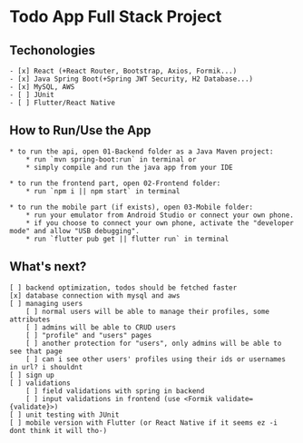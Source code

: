 # Todo App Full Stack Project 

## Techonologies
    - [x] React (+React Router, Bootstrap, Axios, Formik...) 
    - [x] Java Spring Boot(+Spring JWT Security, H2 Database...)
    - [x] MySQL, AWS
    - [ ] JUnit
    - [ ] Flutter/React Native

## How to Run/Use the App
    * to run the api, open 01-Backend folder as a Java Maven project:
        * run `mvn spring-boot:run` in terminal or
        * simply compile and run the java app from your IDE
    
    * to run the frontend part, open 02-Frontend folder:
        * run `npm i || npm start` in terminal

    * to run the mobile part (if exists), open 03-Mobile folder:
        * run your emulator from Android Studio or connect your own phone.
        * if you choose to connect your own phone, activate the "developer mode" and allow "USB debugging".
        * run `flutter pub get || flutter run` in terminal

## What's next?
    [ ] backend optimization, todos should be fetched faster
    [x] database connection with mysql and aws
    [ ] managing users
        [ ] normal users will be able to manage their profiles, some attributes
        [ ] admins will be able to CRUD users
        [ ] "profile" and "users" pages
        [ ] another protection for "users", only admins will be able to see that page
        [ ] can i see other users' profiles using their ids or usernames in url? i shouldnt
    [ ] sign up
    [ ] validations
        [ ] field validations with spring in backend
        [ ] input validations in frontend (use <Formik validate={validate}>)
    [ ] unit testing with JUnit
    [ ] mobile version with Flutter (or React Native if it seems ez -i dont think it will tho-)
